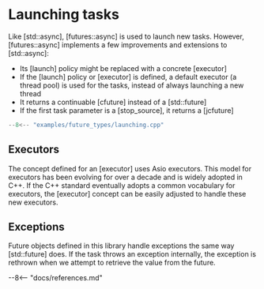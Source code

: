 # Launching tasks

Like [std::async], [futures::async] is used to launch new tasks. However, [futures::async] implements a few improvements and extensions to [std::async]:

- Its [launch] policy might be replaced with a concrete [executor]  
- If the [launch] policy or [executor] is defined, a default executor (a thread pool) is used for the tasks, instead of always launching a new thread
- It returns a continuable [cfuture] instead of a [std::future]
- If the first task parameter is a [stop_source], it returns a [jcfuture] 

```cpp
--8<-- "examples/future_types/launching.cpp"
```
 
## Executors

The concept defined for an [executor] uses Asio executors. This model for executors has been evolving for over a decade and is widely adopted in C++. If the C++ standard eventually adopts a common vocabulary for executors, the [executor] concept can be easily adjusted to handle these new executors.

## Exceptions

Future objects defined in this library handle exceptions the same way [std::future] does. If the task throws an exception internally, the exception is rethrown when we attempt to retrieve the value from the future. 


--8<-- "docs/references.md"